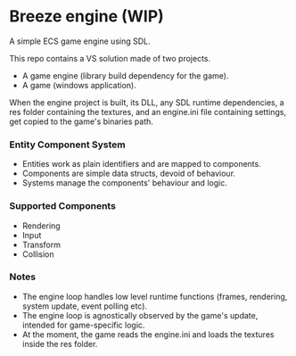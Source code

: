 # Breeze engine (WIP)
A simple ECS game engine using SDL.

This repo contains a VS solution made of two projects.
- A game engine (library build dependency for the game).
- A game (windows application).

When the engine project is built, its DLL, any SDL runtime dependencies, a res folder containing the textures,  and an engine.ini file containing settings, get copied to the game's binaries path.

### Entity Component System
- Entities work as plain identifiers and are mapped to components.
- Components are simple data structs, devoid of behaviour.
- Systems manage the components' behaviour and logic.

### Supported Components
- Rendering
- Input
- Transform
- Collision

### Notes
- The engine loop handles low level runtime functions (frames, rendering, system update, event polling etc).
- The engine loop is agnostically observed by the game's update, intended for game-specific logic.
- At the moment, the game reads the engine.ini and loads the textures inside the res folder.
